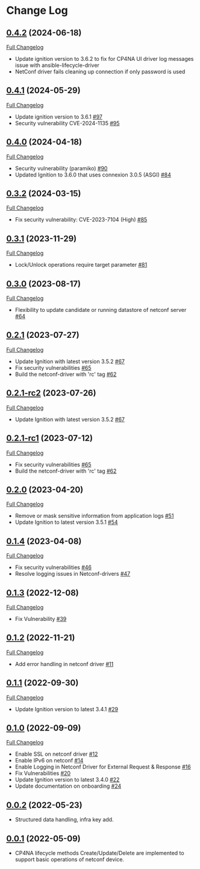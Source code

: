 # Change Log

## [0.4.2](https://github.com/IBM/netconf-driver/tree/0.4.2) (2024-06-18)
[Full Changelog](https://github.com/IBM/netconf-driver/compare/0.4.1...0.4.2)

- Update ignition version to 3.6.2 to fix for CP4NA UI driver log messages issue with ansible-lifecycle-driver
- NetConf driver fails cleaning up connection if only password is used

## [0.4.1](https://github.com/IBM/netconf-driver/tree/0.4.1) (2024-05-29)
[Full Changelog](https://github.com/IBM/netconf-driver/compare/0.4.0...0.4.1)

- Update ignition version to 3.6.1 [\#97](https://github.com/IBM/netconf-driver/issues/97)
- Security vulnerability CVE-2024-1135 [\#95](https://github.com/IBM/netconf-driver/issues/95)

## [0.4.0](https://github.com/IBM/netconf-driver/tree/0.4.0) (2024-04-18)
[Full Changelog](https://github.com/IBM/netconf-driver/compare/0.3.2...0.4.0)

- Security vulnerability (paramiko) [\#90](https://github.com/IBM/netconf-driver/issues/90)
- Updated Ignition to 3.6.0 that uses connexion 3.0.5 (ASGI) [\#84](https://github.com/IBM/netconf-driver/issues/84)

## [0.3.2](https://github.com/IBM/netconf-driver/tree/0.3.2) (2024-03-15)
[Full Changelog](https://github.com/IBM/netconf-driver/compare/0.3.1...0.3.2)

- Fix security vulnerability: CVE-2023-7104 (High) [\#85](https://github.com/IBM/netconf-driver/issues/85)

## [0.3.1](https://github.com/IBM/netconf-driver/tree/0.3.1) (2023-11-29)
[Full Changelog](https://github.com/IBM/netconf-driver/compare/0.3.0...0.3.1)

- Lock/Unlock operations require target parameter [\#81](https://github.com/IBM/netconf-driver/issues/81)
  
## [0.3.0](https://github.com/IBM/netconf-driver/tree/0.3.0) (2023-08-17)
[Full Changelog](https://github.com/IBM/netconf-driver/compare/0.2.1...0.3.0)

- Flexibility to update candidate or running datastore of netconf server [\#64](https://github.com/IBM/netconf-driver/issues/64)

## [0.2.1](https://github.com/IBM/netconf-driver/tree/0.2.1) (2023-07-27)
[Full Changelog](https://github.com/IBM/netconf-driver/compare/0.2.1-rc2...0.2.1)

- Update Ignition with latest version 3.5.2 [\#67](https://github.com/IBM/netconf-driver/issues/67)
- Fix security vulnerabilities [\#65](https://github.com/IBM/netconf-driver/issues/65)
- Build the netconf-driver with 'rc' tag [\#62](https://github.com/IBM/netconf-driver/issues/62)

## [0.2.1-rc2](https://github.com/IBM/netconf-driver/tree/0.2.1-rc2) (2023-07-26)
[Full Changelog](https://github.com/IBM/netconf-driver/compare/0.2.1-rc1...0.2.1-rc2)

- Update Ignition with latest version 3.5.2 [\#67](https://github.com/IBM/netconf-driver/issues/67)

## [0.2.1-rc1](https://github.com/IBM/netconf-driver/tree/0.2.1-rc1) (2023-07-12)
[Full Changelog](https://github.com/IBM/netconf-driver/compare/0.2.0...0.2.1-rc1)

- Fix security vulnerabilities [\#65](https://github.com/IBM/netconf-driver/issues/65)
- Build the netconf-driver with 'rc' tag [\#62](https://github.com/IBM/netconf-driver/issues/62)

## [0.2.0](https://github.com/IBM/netconf-driver/tree/0.2.0) (2023-04-20)
[Full Changelog](https://github.com/IBM/netconf-driver/compare/0.1.4...0.2.0)

- Remove or mask sensitive information from application logs [\#51](https://github.com/IBM/netconf-driver/issues/51)
- Update Ignition to latest version 3.5.1 [\#54](https://github.com/IBM/netconf-driver/issues/54)


## [0.1.4](https://github.com/IBM/netconf-driver/tree/0.1.4) (2023-04-08)
[Full Changelog](https://github.com/IBM/netconf-driver/compare/0.1.3...0.1.4)

- Fix security vulnerabilities [\#46](https://github.com/IBM/netconf-driver/issues/46)
- Resolve logging issues in Netconf-drivers [\#47](https://github.com/IBM/netconf-driver/issues/47)


## [0.1.3](https://github.com/IBM/netconf-driver/tree/0.1.3) (2022-12-08)
[Full Changelog](https://github.com/IBM/netconf-driver/compare/0.1.2...0.1.3)

- Fix Vulnerability  [\#39](https://github.com/IBM/netconf-driver/issues/39)

## [0.1.2](https://github.com/IBM/netconf-driver/tree/0.1.2) (2022-11-21)
[Full Changelog](https://github.com/IBM/netconf-driver/compare/0.1.1...0.1.2)

- Add error handling in netconf driver [\#11](https://github.com/IBM/netconf-driver/issues/11)

## [0.1.1](https://github.com/IBM/netconf-driver/tree/0.1.1) (2022-09-30)
[Full Changelog](https://github.com/IBM/netconf-driver/compare/0.1.0...0.1.1)

- Update Ignition version to latest 3.4.1 [\#29](https://github.com/IBM/netconf-driver/issues/29)

## [0.1.0](https://github.com/IBM/netconf-driver/tree/0.1.0) (2022-09-09)
[Full Changelog](https://github.com/IBM/netconf-driver/compare/0.0.2...0.1.0)

- Enable SSL on netconf driver [\#12](https://github.com/IBM/netconf-driver/issues/12)
- Enable IPv6 on netconf [\#14](https://github.com/IBM/netconf-driver/issues/14)
- Enable Logging in Netconf Driver for External Request & Response [\#16](https://github.com/IBM/netconf-driver/issues/16)
- Fix Vulnerabilities [\#20](https://github.com/IBM/netconf-driver/issues/20)
- Update Ignition version to latest 3.4.0 [\#22](https://github.com/IBM/netconf-driver/issues/22)
- Update documentation on onboarding [\#24](https://github.com/IBM/netconf-driver/issues/24)


## [0.0.2](https://github.com/IBM/netconf-driver/tree/0.0.2) (2022-05-23)

- Structured data handling, infra key add.


## [0.0.1](https://github.com/IBM/netconf-driver/tree/0.0.1) (2022-05-09)

- CP4NA lifecycle methods Create/Update/Delete are implemented to support basic operations of netconf device.
